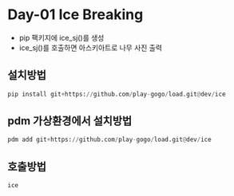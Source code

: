 # Day-01 Ice Breaking
- pip 팩키지에 ice_sj()를 생성
- ice_sj()를 호출하면 아스키아트로 나무 사진 출력
  
## 설치방법
```python
pip install git+https://github.com/play-gogo/load.git@dev/ice
```

## pdm 가상환경에서 설치방법
```python
pdm add git+https://github.com/play-gogo/load.git@dev/ice
```

## 호출방법
```bash
ice
```
